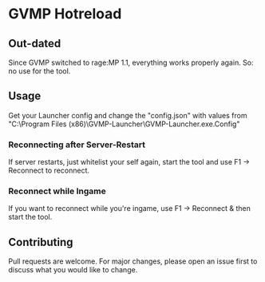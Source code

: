 # GVMP Hotreload

## Out-dated
Since GVMP switched to rage:MP 1.1, everything works properly again. 
So: no use for the tool.

## Usage
Get your Launcher config and change the "config.json" with values from "C:\Program Files (x86)\GVMP-Launcher\GVMP-Launcher.exe.Config"

### Reconnecting after Server-Restart
If server restarts, just whitelist your self again, start the tool and use F1 -> Reconnect to reconnect.

### Reconnect while Ingame
If you want to reconnect while you're ingame, use F1 -> Reconnect & then start the tool.

## Contributing
Pull requests are welcome. For major changes, please open an issue first to discuss what you would like to change.
